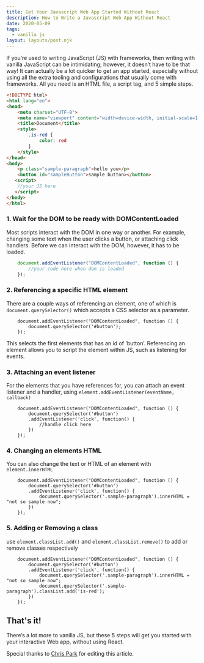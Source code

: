 ```yaml
---
title: Get Your Javascript Web App Started Without React
description: How to Write a Javascript Web App Without React
date: 2020-05-09
tags:
  - vanilla js
layout: layouts/post.njk
---
```


If you’re used to writing JavaScript (JS) with frameworks, then writing with vanilla JavaScript can be intimidating; however, it doesn’t have to be that way! It can actually be a lot quicker to get an app started, especially without using all the extra tooling and configurations that usually come with frameworks. All you need is an HTML file, a script tag, and 5 simple steps.

```html
<!DOCTYPE html>
<html lang="en">
<head>
    <meta charset="UTF-8">
    <meta name="viewport" content="width=device-width, initial-scale=1.0">
    <title>Document</title>
    <style>
        .is-red {
            color: red
        }
    </style>
</head>
<body>
    <p class="sample-paragraph">hello you</p>
    <button id="sampleButton">sample button></button>
   <script>
    //your JS here
   </script>
</body>
</html>
```

### 1. Wait for the DOM to be ready with DOMContentLoaded

Most scripts interact with the DOM in one way or another. For example, changing some text when the user clicks a button, or attaching click handlers. Before we can interact with the DOM, however, it has to be loaded.

```javascript
    document.addEventListener("DOMContentLoaded", function () {
        //your code here when dom is loaded
    });
```


### 2. Referencing a specific HTML element

There are a couple ways of referencing an element, one of which is `document.querySelector()` which accepts a CSS selector as a parameter.

```javascript/1/
    document.addEventListener("DOMContentLoaded", function () {
        document.querySelector('#button');
    });
```

This selects the first elements that has an id of ‘button’. Referencing an element allows you to script the element within JS, such as listening for events.

### 3. Attaching an event listener

For the elements that you have references for, you can attach an event listener and a handler, using `element.addEventListener(eventName, callback)`

```javascript/2,4/
    document.addEventListener("DOMContentLoaded", function () {
        document.querySelector('#button')
        .addEventListener('click', function() {
            //handle click here
        })
    });
```

### 4. Changing an elements HTML

You can also change the text or HTML of an element with `element.innerHTML`

```javascript/3/
    document.addEventListener("DOMContentLoaded", function () {
        document.querySelector('#button')
        .addEventListener('click', function() {
            document.querySelector('.sample-paragraph').innerHTML = "not so sample now";
        })
    });
```


### 5. Adding or Removing a class

use `element.classList.add()` and `element.classList.remove()` to add or remove classes respectively

```javascript/4/
    document.addEventListener("DOMContentLoaded", function () {
        document.querySelector('#button')
        .addEventListener('click', function() {
            document.querySelector('.sample-paragraph').innerHTML = "not so sample now";
            document.querySelector('.sample-paragraph').classList.add('is-red');
        })
    });
```


## That's it!
There’s a lot more to vanilla JS, but these 5 steps will get you started with your interactive Web app, without using React.


Special thanks to [Chris Park](https://www.linkedin.com/in/christopher-park-863807132/) for editing this article.